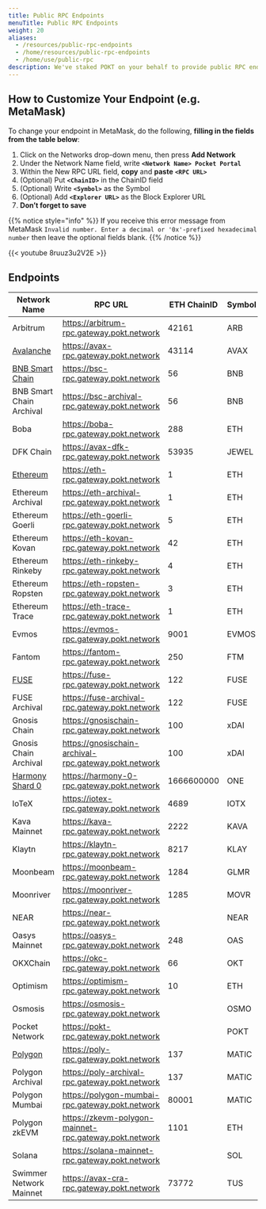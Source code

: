 ```yaml
---
title: Public RPC Endpoints
menuTitle: Public RPC Endpoints
weight: 20
aliases:
  - /resources/public-rpc-endpoints
  - /home/resources/public-rpc-endpoints
  - /home/use/public-rpc
description: We've staked POKT on your behalf to provide public RPC endpoints for all of the networks that Pocket supports. Use these endpoints in any DApp that lets you use a custom endpoint.
---
```



## How to Customize Your Endpoint (e.g. MetaMask)

To change your endpoint in MetaMask, do the following, **filling in the fields from the table below**:

1. Click on the Networks drop-down menu, then press **Add Network**
2. Under the Network Name field, write **`<Network Name> Pocket Portal`**
3. Within the New RPC URL field, **copy** and **paste** **`<RPC URL>`**
4. (Optional) Put **`<ChainID>`** in the ChainID field
5. (Optional) Write **`<Symbol>`** as the Symbol
6. (Optional) Add **`<Explorer URL>`** as the Block Explorer URL
7. **Don’t forget to save**

{{% notice style="info" %}}
If you receive this error message from MetaMask `Invalid number. Enter a decimal or '0x'-prefixed hexadecimal number` then leave the optional fields blank.
{{% /notice %}}

{{< youtube 8ruuz3u2V2E >}}

## Endpoints

| Network Name                                        | RPC URL                                               | ETH ChainID    | Symbol | Explorer URL                          |
| --------------------------------------------------- | ----------------------------------------------------- | ----------     | ------ | ------------------------------------- |
| Arbitrum                                            | https://arbitrum-rpc.gateway.pokt.network             | 42161          | ARB    | https://arbiscan.io                   |
| [Avalanche](https://youtu.be/9SNGe2tfmmw)           | https://avax-rpc.gateway.pokt.network                 | 43114          | AVAX   | https://cchain.explorer.avax.network  |
| [BNB Smart Chain](https://youtu.be/fLTvtBtOEg0)     | https://bsc-rpc.gateway.pokt.network                  | 56             | BNB    | https://bscscan.com                   |
| BNB Smart Chain Archival                            | https://bsc-archival-rpc.gateway.pokt.network         | 56             | BNB    |                                       |
| Boba                                                | https://boba-rpc.gateway.pokt.network                 | 288            | ETH    | https://blockexplorer.boba.network    |
| DFK Chain                                           | https://avax-dfk-rpc.gateway.pokt.network             | 53935          | JEWEL  | https://subnets.avax.network/defi-kingdoms/dfk-chain/explorer         |
| [Ethereum](https://youtu.be/8ruuz3u2V2E)            | https://eth-rpc.gateway.pokt.network                  | 1              | ETH    | https://etherscan.io                  |
| Ethereum Archival                                   | https://eth-archival-rpc.gateway.pokt.network         | 1              | ETH    |                                       |
| Ethereum Goerli                                     | https://eth-goerli-rpc.gateway.pokt.network           | 5              | ETH    | https://goerli.etherscan.io           |
| Ethereum Kovan                                      | https://eth-kovan-rpc.gateway.pokt.network            | 42             | ETH    | https://kovan.etherscan.io            |
| Ethereum Rinkeby                                    | https://eth-rinkeby-rpc.gateway.pokt.network          | 4              | ETH    | https://rinkeby.etherscan.io          |
| Ethereum Ropsten                                    | https://eth-ropsten-rpc.gateway.pokt.network          | 3              | ETH    | https://ropsten.etherscan.io          |
| Ethereum Trace                                      | https://eth-trace-rpc.gateway.pokt.network            | 1              | ETH    |                                       |
| Evmos                                               | https://evmos-rpc.gateway.pokt.network                | 9001           | EVMOS  | https://evm.evmos.org                 |
| Fantom                                              | https://fantom-rpc.gateway.pokt.network               | 250            | FTM    | https://ftmscan.com                   |
| [FUSE](https://youtu.be/sSg8QWgR_T8)                | https://fuse-rpc.gateway.pokt.network                 | 122            | FUSE   | https://explorer.fuse.io              |
| FUSE Archival                                       | https://fuse-archival-rpc.gateway.pokt.network        | 122            | FUSE   |                                       |
| Gnosis Chain                                        | https://gnosischain-rpc.gateway.pokt.network          | 100            | xDAI   | https://blockscout.com/poa/xdai       |
| Gnosis Chain Archival                               | https://gnosischain-archival-rpc.gateway.pokt.network | 100            | xDAI   |                                       |
| [Harmony Shard 0](https://youtu.be/w9ZziTu0ROo)     | https://harmony-0-rpc.gateway.pokt.network            | 1666600000     | ONE    | https://explorer.harmony.one          |
| IoTeX                                               | https://iotex-rpc.gateway.pokt.network                | 4689           | IOTX   | https://iotexscan.io                  |
| Kava Mainnet                                        | https://kava-rpc.gateway.pokt.network                 | 2222           | KAVA   | https://explorer.kava.io/             |
| Klaytn                                              | https://klaytn-rpc.gateway.pokt.network               | 8217           | KLAY   | https://scope.klaytn.com              |
| Moonbeam                                            | https://moonbeam-rpc.gateway.pokt.network             | 1284           | GLMR   | https://moonscan.io                   |
| Moonriver                                           | https://moonriver-rpc.gateway.pokt.network            | 1285           | MOVR   | https://moonriver.moonscan.io         |
| NEAR                                                | https://near-rpc.gateway.pokt.network                 |                | NEAR   | https://www.nearblocks.io             |
| Oasys Mainnet                                       | https://oasys-rpc.gateway.pokt.network                | 248            | OAS    | https://explorer.oasys.games/         |
| OKXChain                                            | https://okc-rpc.gateway.pokt.network                  | 66             | OKT    | https://www.oklink.com/en/okc         |
| Optimism                                            | https://optimism-rpc.gateway.pokt.network             | 10             | ETH    | https://optimistic.etherscan.io       |
| Osmosis                                             | https://osmosis-rpc.gateway.pokt.network              |                | OSMO   | https://www.mintscan.io/osmosis       |
| Pocket Network                                      | https://pokt-rpc.gateway.pokt.network                 |                | POKT   | https://explorer.pokt.network         |
| [Polygon](https://youtu.be/C0jDq20pBYQ)             | https://poly-rpc.gateway.pokt.network                 | 137            | MATIC  | https://polygonscan.com               |
| Polygon Archival                                    | https://poly-archival-rpc.gateway.pokt.network        | 137            | MATIC  |                                       |
| Polygon Mumbai                                      | https://polygon-mumbai-rpc.gateway.pokt.network       | 80001          | MATIC  |                                       |
| Polygon zkEVM                                       | https://zkevm-polygon-mainnet-rpc.gateway.pokt.network| 1101           | ETH    | https://zkevm.polygonscan.com/        |
| Solana                                              | https://solana-mainnet-rpc.gateway.pokt.network       |                | SOL    |                                       |
| Swimmer Network Mainnet                             | https://avax-cra-rpc.gateway.pokt.network             | 73772          | TUS    | https://explorer.swimmer.network      |
